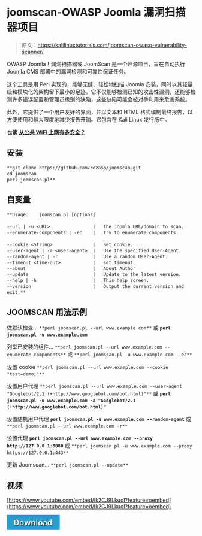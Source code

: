 # joomscan-OWASP Joomla 漏洞扫描器项目

> 原文：<https://kalilinuxtutorials.com/joomscan-owasp-vulnerability-scanner/>

OWASP Joomla！漏洞扫描器或 JoomScan 是一个开源项目，旨在自动执行 Joomla CMS 部署中的漏洞检测和可靠性保证任务。

这个工具是用 Perl 实现的，能够无缝、轻松地扫描 Joomla 安装，同时以其轻量级和模块化的架构留下最小的足迹。它不仅能够检测已知的攻击性漏洞，还能够检测许多错误配置和管理员级别的缺陷，这些缺陷可能会被对手利用来危害系统。

此外，它提供了一个用户友好的界面，并以文本和 HTML 格式编制最终报告，以方便使用和最大限度地减少报告开销。它包含在 Kali Linux 发行版中。

**也读** [**从公共 WiFi 上网有多安全？**](https://kalilinuxtutorials.com/how-to-use-public-wifi/)

## **安装**

```
**git clone https://github.com/rezasp/joomscan.git
cd joomscan
perl joomscan.pl**
```

## **自变量**

```
**Usage:	joomscan.pl [options]

--url | -u <URL>                |   The Joomla URL/domain to scan.
--enumerate-components | -ec    |   Try to enumerate components.

--cookie <String>               |   Set cookie.
--user-agent | -a <user-agent>  |   Use the specified User-Agent.
--random-agent | -r             |   Use a random User-Agent.
--timeout <time-out>            |   set timeout.
--about                         |   About Author
--update                        |   Update to the latest version.
--help | -h                     |   This help screen.
--version                       |   Output the current version and exit.** 
```

## **JOOMSCAN 用法示例**

做默认检查…
`**perl joomscan.pl --url www.example.com**`
或
**`perl joomscan.pl -u www.example.com`**

列举已安装的组件…
`**perl joomscan.pl --url www.example.com --enumerate-components**`
或
`**perl joomscan.pl -u www.example.com --ec**`

设置 cookie
`**perl joomscan.pl --url www.example.com --cookie "test=demo;"**`

设置用户代理
`**perl joomscan.pl --url www.example.com --user-agent "Googlebot/2.1 (+http://www.googlebot.com/bot.html)"**`
或
**`perl joomscan.pl -u www.example.com -a "Googlebot/2.1 (+http://www.googlebot.com/bot.html)"`**

设置随机用户代理
**`perl joomscan.pl -u www.example.com --random-agent`**
或
`**perl joomscan.pl --url www.example.com -r**`

设置代理
**`perl joomscan.pl --url www.example.com --proxy http://127.0.0.1:8080`**
或
`**perl joomscan.pl -u www.example.com --proxy https://127.0.0.1:443**`

更新 Joomscan…
`**perl joomscan.pl --update**`

## **视频**

[https://www.youtube.com/embed/Ik2CJ9LkuoI?feature=oembed](https://www.youtube.com/embed/Ik2CJ9LkuoI?feature=oembed)

[![](img//d861a9096555aeb1980fc054015933d7.png)](https://github.com/rezasp/joomscan)